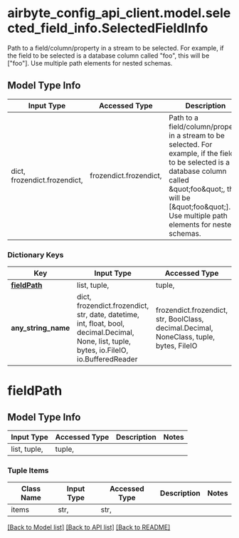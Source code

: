# airbyte_config_api_client.model.selected_field_info.SelectedFieldInfo

Path to a field/column/property in a stream to be selected. For example, if the field to be selected is a database column called \"foo\", this will be [\"foo\"]. Use multiple path elements for nested schemas.

## Model Type Info
Input Type | Accessed Type | Description | Notes
------------ | ------------- | ------------- | -------------
dict, frozendict.frozendict,  | frozendict.frozendict,  | Path to a field/column/property in a stream to be selected. For example, if the field to be selected is a database column called \&quot;foo\&quot;, this will be [\&quot;foo\&quot;]. Use multiple path elements for nested schemas. | 

### Dictionary Keys
Key | Input Type | Accessed Type | Description | Notes
------------ | ------------- | ------------- | ------------- | -------------
**[fieldPath](#fieldPath)** | list, tuple,  | tuple,  |  | [optional] 
**any_string_name** | dict, frozendict.frozendict, str, date, datetime, int, float, bool, decimal.Decimal, None, list, tuple, bytes, io.FileIO, io.BufferedReader | frozendict.frozendict, str, BoolClass, decimal.Decimal, NoneClass, tuple, bytes, FileIO | any string name can be used but the value must be the correct type | [optional]

# fieldPath

## Model Type Info
Input Type | Accessed Type | Description | Notes
------------ | ------------- | ------------- | -------------
list, tuple,  | tuple,  |  | 

### Tuple Items
Class Name | Input Type | Accessed Type | Description | Notes
------------- | ------------- | ------------- | ------------- | -------------
items | str,  | str,  |  | 

[[Back to Model list]](../../README.md#documentation-for-models) [[Back to API list]](../../README.md#documentation-for-api-endpoints) [[Back to README]](../../README.md)

